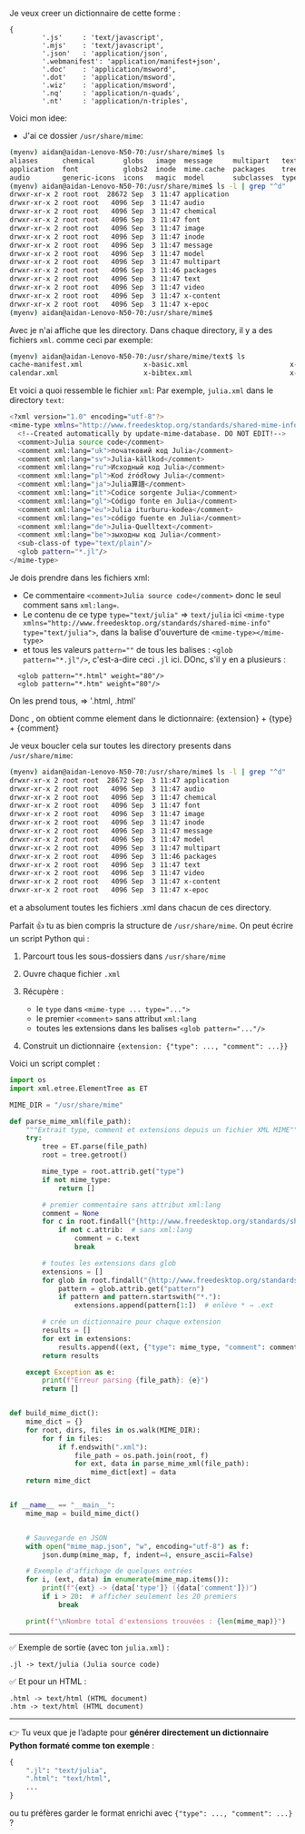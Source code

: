 Je veux creer un dictionnaire de cette forme :
```
{
        '.js'     : 'text/javascript',
        '.mjs'    : 'text/javascript',
        '.json'   : 'application/json',
        '.webmanifest': 'application/manifest+json',
        '.doc'    : 'application/msword',
        '.dot'    : 'application/msword',
        '.wiz'    : 'application/msword',
        '.nq'     : 'application/n-quads',
        '.nt'     : 'application/n-triples',
```
Voici mon idee:
- J'ai ce dossier `/usr/share/mime`:
```bash
(myenv) aidan@aidan-Lenovo-N50-70:/usr/share/mime$ ls
aliases      chemical       globs   image  message     multipart   text       version    x-epoc
application  font           globs2  inode  mime.cache  packages    treemagic  video      XMLnamespaces
audio        generic-icons  icons   magic  model       subclasses  types      x-content
(myenv) aidan@aidan-Lenovo-N50-70:/usr/share/mime$ ls -l | grep "^d"
drwxr-xr-x 2 root root  28672 Sep  3 11:47 application
drwxr-xr-x 2 root root   4096 Sep  3 11:47 audio
drwxr-xr-x 2 root root   4096 Sep  3 11:47 chemical
drwxr-xr-x 2 root root   4096 Sep  3 11:47 font
drwxr-xr-x 2 root root   4096 Sep  3 11:47 image
drwxr-xr-x 2 root root   4096 Sep  3 11:47 inode
drwxr-xr-x 2 root root   4096 Sep  3 11:47 message
drwxr-xr-x 2 root root   4096 Sep  3 11:47 model
drwxr-xr-x 2 root root   4096 Sep  3 11:47 multipart
drwxr-xr-x 2 root root   4096 Sep  3 11:46 packages
drwxr-xr-x 2 root root   4096 Sep  3 11:47 text
drwxr-xr-x 2 root root   4096 Sep  3 11:47 video
drwxr-xr-x 2 root root   4096 Sep  3 11:47 x-content
drwxr-xr-x 2 root root   4096 Sep  3 11:47 x-epoc
(myenv) aidan@aidan-Lenovo-N50-70:/usr/share/mime$ 

```
Avec je n'ai affiche que les directory.
Dans chaque directory, il y a des fichiers `xml`. comme ceci par exemple:
```bash
(myenv) aidan@aidan-Lenovo-N50-70:/usr/share/mime/text$ ls
cache-manifest.xml               x-basic.xml                         x-idl.xml               x-python3.xml
calendar.xml                     x-bibtex.xml                        x-imelody.xml           x-python.xml

```
Et voici a quoi ressemble le fichier `xml`:
Par exemple, `julia.xml` dans le directory `text`:
```bash
<?xml version="1.0" encoding="utf-8"?>
<mime-type xmlns="http://www.freedesktop.org/standards/shared-mime-info" type="text/julia">
  <!--Created automatically by update-mime-database. DO NOT EDIT!-->
  <comment>Julia source code</comment>
  <comment xml:lang="uk">початковий код Julia</comment>
  <comment xml:lang="sv">Julia-källkod</comment>
  <comment xml:lang="ru">Исходный код Julia</comment>
  <comment xml:lang="pl">Kod źródłowy Julia</comment>
  <comment xml:lang="ja">Julia算譜</comment>
  <comment xml:lang="it">Codice sorgente Julia</comment>
  <comment xml:lang="gl">Código fonte en Julia</comment>
  <comment xml:lang="eu">Julia iturburu-kodea</comment>
  <comment xml:lang="es">código fuente en Julia</comment>
  <comment xml:lang="de">Julia-Quelltext</comment>
  <comment xml:lang="be">зыходны код Julia</comment>
  <sub-class-of type="text/plain"/>
  <glob pattern="*.jl"/>
</mime-type>

```
Je dois prendre dans les fichiers xml:
- Ce commentaire `<comment>Julia source code</comment>` donc le seul comment sans `xml:lang=`.
- Le contenu de ce type `type="text/julia"` => `text/julia` ici `<mime-type xmlns="http://www.freedesktop.org/standards/shared-mime-info" type="text/julia">`, dans la balise d'ouverture de `<mime-type></mime-type>`
- et tous les valeurs `pattern=""` de tous les balises <glob /> : `<glob pattern="*.jl"/>`, c'est-a-dire
ceci `.jl` ici. DOnc, s'il y en a plusieurs :
```
  <glob pattern="*.html" weight="80"/>
  <glob pattern="*.htm" weight="80"/>
```
On les prend tous, => '.html, .html'

Donc , on obtient comme element dans le dictionnaire:
{extension} + {type} + {comment}

Je veux boucler cela sur toutes les directory presents dans `/usr/share/mime`:
```bash
(myenv) aidan@aidan-Lenovo-N50-70:/usr/share/mime$ ls -l | grep "^d"
drwxr-xr-x 2 root root  28672 Sep  3 11:47 application
drwxr-xr-x 2 root root   4096 Sep  3 11:47 audio
drwxr-xr-x 2 root root   4096 Sep  3 11:47 chemical
drwxr-xr-x 2 root root   4096 Sep  3 11:47 font
drwxr-xr-x 2 root root   4096 Sep  3 11:47 image
drwxr-xr-x 2 root root   4096 Sep  3 11:47 inode
drwxr-xr-x 2 root root   4096 Sep  3 11:47 message
drwxr-xr-x 2 root root   4096 Sep  3 11:47 model
drwxr-xr-x 2 root root   4096 Sep  3 11:47 multipart
drwxr-xr-x 2 root root   4096 Sep  3 11:46 packages
drwxr-xr-x 2 root root   4096 Sep  3 11:47 text
drwxr-xr-x 2 root root   4096 Sep  3 11:47 video
drwxr-xr-x 2 root root   4096 Sep  3 11:47 x-content
drwxr-xr-x 2 root root   4096 Sep  3 11:47 x-epoc

```
et a absolument toutes les fichiers .xml dans chacun de ces directory.

Parfait 👍 tu as bien compris la structure de `/usr/share/mime`.
On peut écrire un script Python qui :

1. Parcourt tous les sous-dossiers dans `/usr/share/mime`
2. Ouvre chaque fichier `.xml`
3. Récupère :

   * le `type` dans `<mime-type ... type="...">`
   * le premier `<comment>` sans attribut `xml:lang`
   * toutes les extensions dans les balises `<glob pattern="..."/>`
4. Construit un dictionnaire `{extension: {"type": ..., "comment": ...}}`

Voici un script complet :

```python
import os
import xml.etree.ElementTree as ET

MIME_DIR = "/usr/share/mime"

def parse_mime_xml(file_path):
    """Extrait type, comment et extensions depuis un fichier XML MIME"""
    try:
        tree = ET.parse(file_path)
        root = tree.getroot()

        mime_type = root.attrib.get("type")
        if not mime_type:
            return []

        # premier commentaire sans attribut xml:lang
        comment = None
        for c in root.findall("{http://www.freedesktop.org/standards/shared-mime-info}comment"):
            if not c.attrib:  # sans xml:lang
                comment = c.text
                break

        # toutes les extensions dans glob
        extensions = []
        for glob in root.findall("{http://www.freedesktop.org/standards/shared-mime-info}glob"):
            pattern = glob.attrib.get("pattern")
            if pattern and pattern.startswith("*."):
                extensions.append(pattern[1:])  # enlève * → .ext

        # crée un dictionnaire pour chaque extension
        results = []
        for ext in extensions:
            results.append((ext, {"type": mime_type, "comment": comment}))
        return results

    except Exception as e:
        print(f"Erreur parsing {file_path}: {e}")
        return []


def build_mime_dict():
    mime_dict = {}
    for root, dirs, files in os.walk(MIME_DIR):
        for f in files:
            if f.endswith(".xml"):
                file_path = os.path.join(root, f)
                for ext, data in parse_mime_xml(file_path):
                    mime_dict[ext] = data
    return mime_dict


if __name__ == "__main__":
    mime_map = build_mime_dict()


    # Sauvegarde en JSON
    with open("mime_map.json", "w", encoding="utf-8") as f:
        json.dump(mime_map, f, indent=4, ensure_ascii=False)

    # Exemple d'affichage de quelques entrées
    for i, (ext, data) in enumerate(mime_map.items()):
        print(f"{ext} -> {data['type']} ({data['comment']})")
        if i > 20:  # afficher seulement les 20 premiers
            break

    print(f"\nNombre total d'extensions trouvées : {len(mime_map)}")
```

---

✅ Exemple de sortie (avec ton `julia.xml`) :

```
.jl -> text/julia (Julia source code)
```

✅ Et pour un HTML :

```
.html -> text/html (HTML document)
.htm -> text/html (HTML document)
```

---

👉 Tu veux que je l’adapte pour **générer directement un dictionnaire Python formaté comme ton exemple** :

```python
{
    ".jl": "text/julia",
    ".html": "text/html",
    ...
}
```

ou tu préfères garder le format enrichi avec `{"type": ..., "comment": ...}` ?
